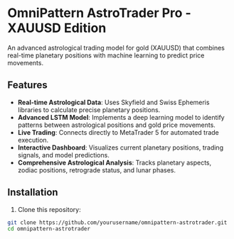 # OmniPattern AstroTrader Pro - XAUUSD Edition

An advanced astrological trading model for gold (XAUUSD) that combines real-time planetary positions with machine learning to predict price movements.

## Features

- **Real-time Astrological Data**: Uses Skyfield and Swiss Ephemeris libraries to calculate precise planetary positions.
- **Advanced LSTM Model**: Implements a deep learning model to identify patterns between astrological positions and gold price movements.
- **Live Trading**: Connects directly to MetaTrader 5 for automated trade execution.
- **Interactive Dashboard**: Visualizes current planetary positions, trading signals, and model predictions.
- **Comprehensive Astrological Analysis**: Tracks planetary aspects, zodiac positions, retrograde status, and lunar phases.

## Installation

1. Clone this repository:
```bash
git clone https://github.com/yourusername/omnipattern-astrotrader.git
cd omnipattern-astrotrader